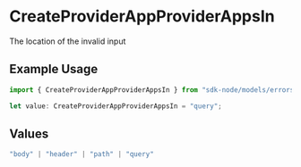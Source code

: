 # CreateProviderAppProviderAppsIn

The location of the invalid input

## Example Usage

```typescript
import { CreateProviderAppProviderAppsIn } from "sdk-node/models/errors";

let value: CreateProviderAppProviderAppsIn = "query";
```

## Values

```typescript
"body" | "header" | "path" | "query"
```